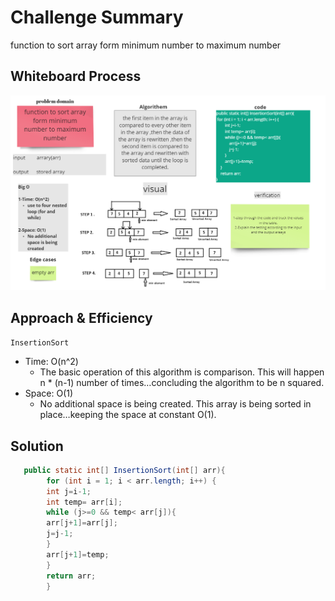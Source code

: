 # Challenge Summary
function to sort array form minimum number to maximum number

## Whiteboard Process

![](whiteBoardClass26.png)

## Approach & Efficiency
`InsertionSort`
- Time: O(n^2)
  - The basic operation of this algorithm is comparison. This will happen n * (n-1) number of times…concluding the algorithm to be n squared.
- Space: O(1)
  - No additional space is being created. This array is being sorted in place…keeping the space at constant O(1).
## Solution

~~~java
   public static int[] InsertionSort(int[] arr){
        for (int i = 1; i < arr.length; i++) {
        int j=i-1;
        int temp= arr[i];
        while (j>=0 && temp< arr[j]){
        arr[j+1]=arr[j];
        j=j-1;
        }
        arr[j+1]=temp;
        }
        return arr;
        }
~~~

